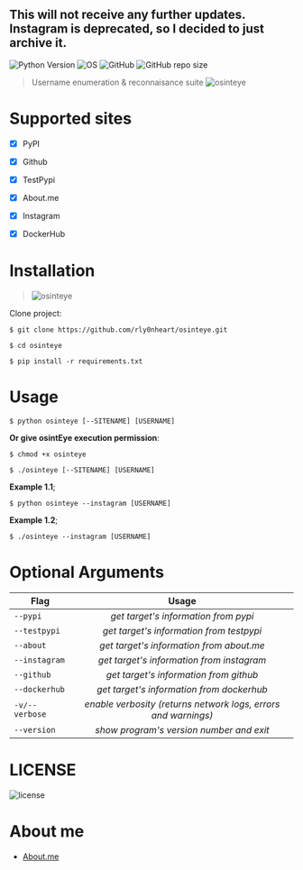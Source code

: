 ## This will not receive any further updates. Instagram is deprecated, so I decided to just archive it.
![Python Version](https://img.shields.io/badge/python-3.x-blue?style=flat&logo=python)
![OS](https://img.shields.io/badge/OS-GNU%2FLinux-red?style=flat&logo=linux)
![GitHub](https://img.shields.io/github/license/rly0nheart/osinteye?style=flat&logo=github)
![GitHub repo size](https://img.shields.io/github/repo-size/rly0nheart/osinteye?style=flat&logo=github)

> Username enumeration & reconnaisance suite
![osinteye](https://user-images.githubusercontent.com/74001397/155044129-24ace3c3-5ffb-407d-a49a-2c3f5c4da479.gif)


# Supported sites
- [X] PyPI
- [X] Github
- [X] TestPypi
- [X] About.me
- [X] Instagram
- [X] DockerHub


# Installation
> ![osinteye](https://user-images.githubusercontent.com/74001397/155046090-ac5c4943-d8bb-46e2-8dd3-21f94338febf.gif)

Clone project:

```
$ git clone https://github.com/rly0nheart/osinteye.git
```

```
$ cd osinteye
```

```
$ pip install -r requirements.txt
```

# Usage
```
$ python osinteye [--SITENAME] [USERNAME]
```

**Or give osintEye execution permission**:
```
$ chmod +x osinteye
```

```
$ ./osinteye [--SITENAME] [USERNAME]
```

**Example 1.1**;
```
$ python osinteye --instagram [USERNAME]
```

**Example 1.2**;
```
$ ./osinteye --instagram [USERNAME]
```

# Optional Arguments
| Flag        | Usage |
| ------------- |:---------:|
| <code>--pypi</code> |  *get target's information from pypi*  |
| <code>--testpypi</code> |  *get target's information from testpypi*  |
| <code>--about</code> |  *get target's information from about.me*  |
| <code>--instagram</code> |  *get target's information from instagram*  |
| <code>--github</code> |  *get target's information from github*  |
| <code>--dockerhub</code> |  *get target's information from dockerhub*  |
| <code>-v/--verbose</code>  | *enable verbosity (returns network logs, errors and warnings)*  |
| <code>--version</code> |  *show program's version number and exit*  |

# LICENSE
![license](https://user-images.githubusercontent.com/74001397/137917929-2f2cdb0c-4d1d-4e4b-9f0d-e01589e027b5.png)

# About me
* [About.me](https://about.me/rly0nheart)
